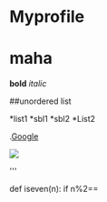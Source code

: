 # Myprofile
# maha
**bold**
*italic*




##unordered list


*list1
   *sbl1
   *sbl2
*List2


.[Google](https://www.google.com)


![](https://lp-cms-production.imgix.net/2020-11/GettyRF_494057771.jpg)



'''

def iseven(n):
if n%2==
